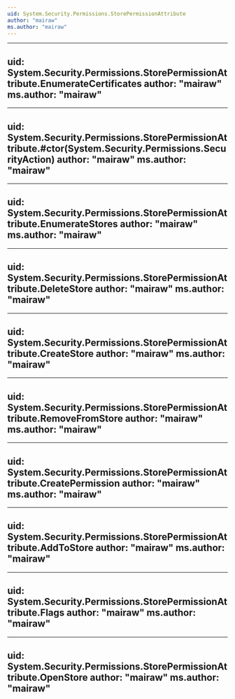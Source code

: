 ```yaml
---
uid: System.Security.Permissions.StorePermissionAttribute
author: "mairaw"
ms.author: "mairaw"
---
```


---
uid: System.Security.Permissions.StorePermissionAttribute.EnumerateCertificates
author: "mairaw"
ms.author: "mairaw"
---

---
uid: System.Security.Permissions.StorePermissionAttribute.#ctor(System.Security.Permissions.SecurityAction)
author: "mairaw"
ms.author: "mairaw"
---

---
uid: System.Security.Permissions.StorePermissionAttribute.EnumerateStores
author: "mairaw"
ms.author: "mairaw"
---

---
uid: System.Security.Permissions.StorePermissionAttribute.DeleteStore
author: "mairaw"
ms.author: "mairaw"
---

---
uid: System.Security.Permissions.StorePermissionAttribute.CreateStore
author: "mairaw"
ms.author: "mairaw"
---

---
uid: System.Security.Permissions.StorePermissionAttribute.RemoveFromStore
author: "mairaw"
ms.author: "mairaw"
---

---
uid: System.Security.Permissions.StorePermissionAttribute.CreatePermission
author: "mairaw"
ms.author: "mairaw"
---

---
uid: System.Security.Permissions.StorePermissionAttribute.AddToStore
author: "mairaw"
ms.author: "mairaw"
---

---
uid: System.Security.Permissions.StorePermissionAttribute.Flags
author: "mairaw"
ms.author: "mairaw"
---

---
uid: System.Security.Permissions.StorePermissionAttribute.OpenStore
author: "mairaw"
ms.author: "mairaw"
---
